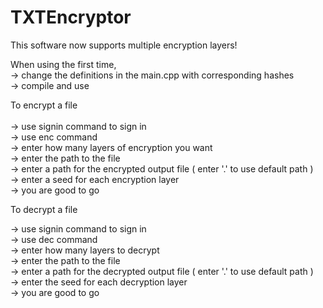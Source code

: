 # TXTEncryptor

This software now supports multiple encryption layers! <br />

When using the first time, <br />
-> change the definitions in the main.cpp with corresponding hashes <br />
-> compile and use <br />


To encrypt a file <br />
<br />
-> use signin command to sign in <br />
-> use enc command <br />
-> enter how many layers of encryption you want <br />
-> enter the path to the file <br />
-> enter a path for the encrypted output file  ( enter '.' to use default path ) <br />
-> enter a seed for each encryption layer <br />
-> you are good to go <br />

To decrypt a file <br />

-> use signin command to sign in <br />
-> use dec command <br />
-> enter how many layers to decrypt <br />
-> enter the path to the file <br />
-> enter a path for the decrypted output file  ( enter '.' to use default path ) <br />
-> enter the seed for each decryption layer <br />
-> you are good to go <br />


